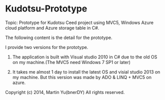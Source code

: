 Kudotsu-Prototype
=================

Topic: Prototype for Kudotsu Ceed project using MVC5, Windows Azure cloud platform and Azure storage table in C#.

The following content is the detail for the prototype.

I provide two versions for the prototype.

1. The application is built with Visual studio 2010 in C# due to the old OS on my machine.(The MVC5 need Windows 7 SP1 or later)


2. It takes me almost 1 day to install the latest OS and visial studio 2013 on my machine. But this version was made by ADO & LINQ + MVC5 on azure.


Copyright (c) 2014, Martin Yu(bnerDY)
All rights reserved.
